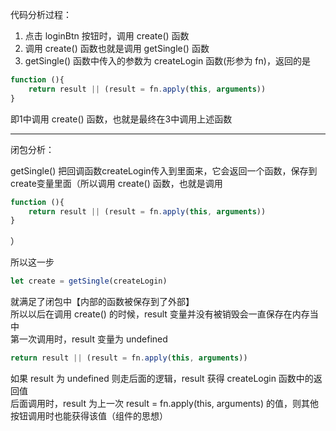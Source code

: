 代码分析过程：
1. 点击 loginBtn 按钮时，调用 create() 函数
2. 调用 create() 函数也就是调用 getSingle() 函数
3. getSingle() 函数中传入的参数为 createLogin 函数(形参为 fn)，返回的是
```js
function (){
    return result || (result = fn.apply(this, arguments))
}
```
即1中调用 create() 函数，也就是最终在3中调用上述函数

<hr>
闭包分析：

getSingle() 把回调函数createLogin传入到里面来，它会返回一个函数，保存到create变量里面（所以调用 create() 函数，也就是调用

```js
function (){
    return result || (result = fn.apply(this, arguments))
}
```
）

所以这一步

```js
let create = getSingle(createLogin)
```
就满足了闭包中【内部的函数被保存到了外部】  
所以以后在调用 create() 的时候，result 变量并没有被销毁会一直保存在内存当中  
第一次调用时，result 变量为 undefined
```js
return result || (result = fn.apply(this, arguments))
```
如果 result 为 undefined 则走后面的逻辑，result 获得 createLogin 函数中的返回值  
后面调用时，result 为上一次 result = fn.apply(this, arguments) 的值，则其他按钮调用时也能获得该值（组件的思想）